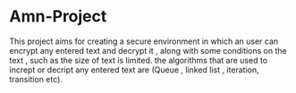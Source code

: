 # Amn-Project
This project aims for creating a secure environment in which an user can encrypt any entered text and decrypt it , along with some conditions on the text ,  such as the size of text is limited. the algorithms that are used to incrept or decript any entered text are (Queue , linked list , iteration, transition etc).
